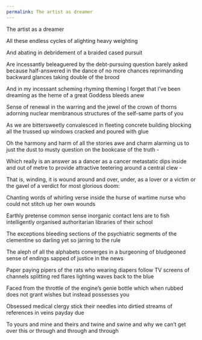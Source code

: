 ```yaml
---
permalink: The artist as dreamer
---
```

The artist as a dreamer

All these endless cycles of alighting heavy weighting 

And abating in debridement of a braided cased pursuit 

Are incessantly beleaguered by the debt-pursuing question barely asked because half-answered in the dance of no more chances reprimanding backward glances taking double of the brood 

And in my incessant scheming rhyming theming I forget that I’ve been dreaming as the heme of a great Goddess bleeds anew 

Sense of renewal in the warring and the jewel of the crown of thorns adorning nuclear membranous structures of the self-same parts of you 

As we are bittersweetly convalesced in fleeting concrete building blocking all the trussed up windows cracked and poured with glue 

Oh the harmony and harm of all the stories awe and charm alarming us to just the dust to musty question on the bookcase of the truth -

Which really is an answer as a dancer as a cancer metastatic dips inside and out of metre to provide attractive teetering around a central clew -

That is, winding, it is wound around and over, under, as a lover or a victim or the gavel of a verdict for most glorious doom:

Chanting words of whirling verse inside the hurse of wartime nurse who could not stitch up her own wounds 

Earthly pretense common sense inorganic contact lens are to fish intelligently organised authoritarian libraries of their school 

The exceptions bleeding sections of the psychiatric segments of the clementine so darling yet so jarring to the rule 

The aleph of all the alphabets converges in a burgeoning of bludgeoned sense of endings sapped of justice in the news 

Paper paying pipers of the rats who wearing diapers follow TV screens of channels splitting red flares lighting waves back to the blue

Faced from the throttle of the engine’s genie bottle which when rubbed does not grant wishes but instead possesses you 

Obsessed medical clergy stick their needles into dirtied streams of references in veins payday due 

To yours and mine and theirs and twine and swine and why we can’t get over this or through and through and through 